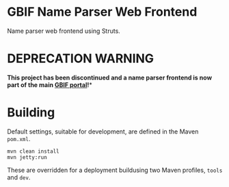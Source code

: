 # GBIF Name Parser Web Frontend

Name parser web frontend using Struts.

# DEPRECATION WARNING
**This project has been discontinued and a name parser frontend is now part of the main [GBIF portal](https://www.gbif.org/tools/name-parser)!***


# Building

Default settings, suitable for development, are defined in the Maven `pom.xml`.

````shell
mvn clean install
mvn jetty:run
````

These are overridden for a deployment buildusing two Maven profiles, `tools` and `dev`.
